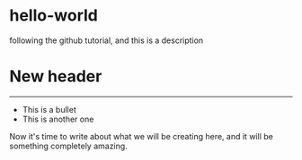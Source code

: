 # hello-world
following the github tutorial, and this is a description



# New header
---

- This is a bullet
- This is another one

Now it's time to write about what we will be creating here, and it will be something completely amazing.
